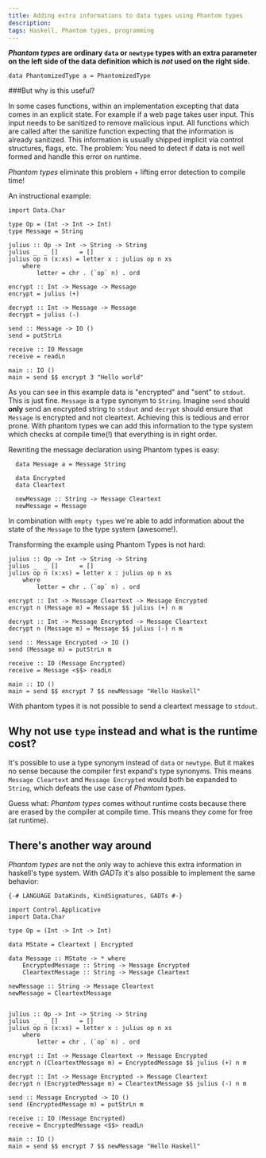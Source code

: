 ```yaml
---
title: Adding extra informations to data types using Phantom types
description: 
tags: Haskell, Phantom types, programming
---
```

___Phantom types_ are ordinary `data` or `newtype` types with an extra parameter on the left side of the data definition which is _not_ used on the right side.__
```{.haskell}
data PhantomizedType a = PhantomizedType
```

###But why is this useful?

In some cases functions, within an implementation excepting that data comes in an explicit state. For example if a web page takes user input. This input needs to be sanitized to remove malicious input. All functions which are called after the sanitize function expecting that the information is already sanitized. This information is usually shipped implicit via control structures, flags, etc. The problem: You need to detect if data is not well formed and handle this error on runtime.

_Phantom types_ eliminate this problem + lifting error detection to compile time!

An instructional example:

```{.haskell .numberLines}
import Data.Char

type Op = (Int -> Int -> Int)
type Message = String

julius :: Op -> Int -> String -> String
julius _  _ []      = []
julius op n (x:xs) = letter x : julius op n xs
    where
        letter = chr . (`op` n) . ord

encrypt :: Int -> Message -> Message
encrypt = julius (+)

decrypt :: Int -> Message -> Message
decrypt = julius (-)

send :: Message -> IO ()
send = putStrLn

receive :: IO Message
receive = readLn

main :: IO ()
main = send $$ encrypt 3 "Hello world"
```

As you can see in this example data is "encrypted" and "sent" to `stdout`. This is just fine.
`Message` is a type synonym to `String`. Imagine `send` should __only__ send an encrypted string to `stdout` and `decrypt` should ensure that `Message` is encrypted and not cleartext. Achieving this is tedious and error prone.
With phantom types we can add this information to the type system which checks at compile time(!) that everything is in right order.

Rewriting the message declaration using Phantom types is easy:

```{.haskell}
  data Message a = Message String
  
  data Encrypted
  data Cleartext
  
  newMessage :: String -> Message Cleartext
  newMessage = Message
```
In combination with `empty types` we're able to add information about the state of the `Message` to the type system (awesome!).

Transforming the example using Phantom Types is not hard:

```{.haskell .numberLines}
julius :: Op -> Int -> String -> String
julius _  _ []      = []
julius op n (x:xs) = letter x : julius op n xs
    where
        letter = chr . (`op` n) . ord

encrypt :: Int -> Message Cleartext -> Message Encrypted
encrypt n (Message m) = Message $$ julius (+) n m

decrypt :: Int -> Message Encrypted -> Message Cleartext
decrypt n (Message m) = Message $$ julius (-) n m

send :: Message Encrypted -> IO ()
send (Message m) = putStrLn m

receive :: IO (Message Encrypted)
receive = Message <$$> readLn

main :: IO ()
main = send $$ encrypt 7 $$ newMessage "Hello Haskell"
```

With phantom types it is not possible to send a cleartext message to `stdout`.

## Why not use `type` instead and what is the runtime cost?

It's possible to use a type synonym instead of `data` or `newtype`. But it makes no sense because the compiler first expand's type synonyms. This means `Message Cleartext` and `Message Encrypted` would both be expanded to `String`, which defeats the use case of _Phantom types_.

Guess what: _Phantom types_ comes without runtime costs because there are erased by the compiler at compile time. This means they come for free (at runtime).

## There's another way around

_Phantom types_ are not the only way to achieve this extra information in haskell's type system. With _GADTs_ it's also possible to implement the same behavior:

```{.haskell .numberLines}
{-# LANGUAGE DataKinds, KindSignatures, GADTs #-}

import Control.Applicative
import Data.Char

type Op = (Int -> Int -> Int)

data MState = Cleartext | Encrypted

data Message :: MState -> * where
    EncryptedMessage :: String -> Message Encrypted
    CleartextMessage :: String -> Message Cleartext

newMessage :: String -> Message Cleartext
newMessage = CleartextMessage


julius :: Op -> Int -> String -> String
julius _  _ []      = []
julius op n (x:xs) = letter x : julius op n xs
    where
        letter = chr . (`op` n) . ord

encrypt :: Int -> Message Cleartext -> Message Encrypted
encrypt n (CleartextMessage m) = EncryptedMessage $$ julius (+) n m

decrypt :: Int -> Message Encrypted -> Message Cleartext
decrypt n (EncryptedMessage m) = CleartextMessage $$ julius (-) n m

send :: Message Encrypted -> IO ()
send (EncryptedMessage m) = putStrLn m

receive :: IO (Message Encrypted)
receive = EncryptedMessage <$$> readLn

main :: IO ()
main = send $$ encrypt 7 $$ newMessage "Hello Haskell"
```


